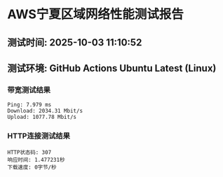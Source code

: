# AWS宁夏区域网络性能测试报告
## 测试时间: 2025-10-03 11:10:52
## 测试环境: GitHub Actions Ubuntu Latest (Linux)

### 带宽测试结果
```
Ping: 7.979 ms
Download: 2034.31 Mbit/s
Upload: 1077.78 Mbit/s
```

### HTTP连接测试结果
```
HTTP状态码: 307
响应时间: 1.477231秒
下载速度: 0字节/秒
```

